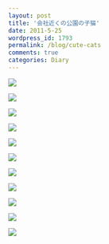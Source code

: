 ```yaml
---
layout: post
title: '会社近くの公園の子猫'
date: 2011-5-25
wordpress_id: 1793
permalink: /blog/cute-cats
comments: true
categories: Diary
---
```


![](http://www.kinopyo.com/wp-content/uploads/2011/05/2b66f92cfa4414c3bc7d158c7a6885cb.jpeg)

![](http://www.kinopyo.com/wp-content/uploads/2011/05/2d54b04165695942c4a70e8aed091b5b.jpeg)

![](http://www.kinopyo.com/wp-content/uploads/2011/05/40dfbc3ad08bacff15a441db2b386e99.jpeg)

![](http://www.kinopyo.com/wp-content/uploads/2011/05/062d49f5a94327750da05593feb1a79c.jpeg)

![](http://www.kinopyo.com/wp-content/uploads/2011/05/95c71dbe4c1f549a8dcadeeae7acbe0a.jpeg)

![](http://www.kinopyo.com/wp-content/uploads/2011/05/38413b69288ac2cd1038e08a0b990c34.jpeg)

![](http://www.kinopyo.com/wp-content/uploads/2011/05/61512c47235929adbded44e686e331f6.jpeg)

![](http://www.kinopyo.com/wp-content/uploads/2011/05/031907128cc8199311f634b07c6c71e3.jpeg)

![](http://www.kinopyo.com/wp-content/uploads/2011/05/b495b4e1f2fd67496c6fc818e5ce7de4.jpeg)

![](http://www.kinopyo.com/wp-content/uploads/2011/05/baff4da7ee4781bfdd81ff9e6e828db6.jpeg)

![](http://www.kinopyo.com/wp-content/uploads/2011/05/e3ee0c2bf551e3fbd6745850960a1550.jpeg)